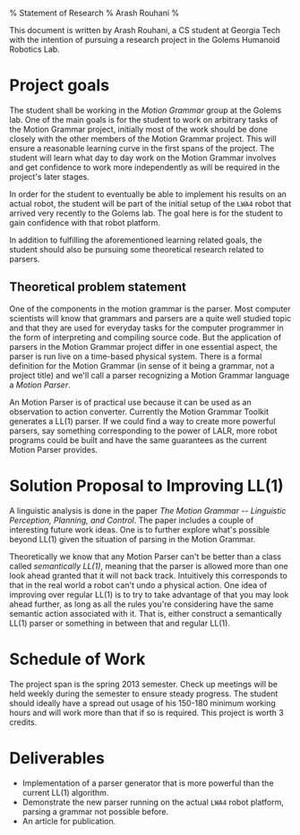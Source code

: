 % Statement of Research
% Arash Rouhani
%

This document is written by Arash Rouhani, a CS student at Georgia Tech with
the intention of pursuing a research project in the Golems Humanoid Robotics
Lab.

# Project goals

The student shall be working in the *Motion Grammar* group at the Golems lab.
One of the main goals is for the student to work on arbitrary tasks of the
Motion Grammar project, initially most of the work should be done closely with
the other members of the Motion Grammar project. This will ensure a reasonable
learning curve in the first spans of the project. The student will learn
what day to day work on the Motion Grammar involves and get confidence to
work more independently as will be required in the project's later stages.

In order for the student to eventually be able to implement his results on an actual
robot, the student will be part of the initial setup of the `LWA4` robot that
arrived very recently to the Golems lab. The goal here is for the student to
gain confidence with that robot platform.

In addition to fulfilling the aforementioned learning related goals, the
student should also be pursuing some theoretical research related to parsers.

## Theoretical problem statement

One of the components in the motion grammar is the parser. Most computer
scientists will know that grammars and parsers are a quite well studied
topic and that they are used for everyday tasks for the computer
programmer in the form of interpreting and compiling source code. But the
application of parsers in the Motion Grammar project differ in one essential
aspect, the parser is run live on a time-based physical system. There is a
formal definition for the Motion Grammar (in sense of it being a grammar, not a
project title) and we'll call a parser recognizing a Motion Grammar language a
*Motion Parser*.

An Motion Parser is of practical use because it can be used as an observation
to action converter. Currently the Motion Grammar Toolkit
generates a LL(1) parser.  If we could find a way to create more powerful
parsers, say something corresponding to the power of LALR, more robot programs
could be built and have the same guarantees as the current Motion Parser
provides.

# Solution Proposal to Improving LL(1)

A linguistic analysis is done in the paper *The Motion Grammar -- Linguistic
Perception, Planning, and Control*. The paper includes a couple of interesting
future work ideas. One is to further explore what's possible beyond LL(1) given
the situation of parsing in the Motion Grammar.

Theoretically we know that any Motion Parser can't be better than a class
called *semantically LL(1)*, meaning that the parser is allowed more than one
look ahead granted that it will not back track. Intuitively this corresponds to
that in the real world a robot can't undo a physical action. One idea of
improving over regular LL(1) is to try to take advantage of that you may look
ahead further, as long as all the rules you're considering have the same
semantic action associated with it. That is, either construct a semantically
LL(1) parser or something in between that and regular LL(1).

# Schedule of Work

The project span is the spring 2013 semester. Check up meetings will be held
weekly during the semester to ensure steady progress. The student should
ideally have a spread out usage of his 150-180 minimum working hours and will
work more than that if so is required. This project is worth 3 credits.

# Deliverables

* Implementation of a parser generator that is more powerful than the current
  LL(1) algorithm.
* Demonstrate the new parser running on the actual `LWA4` robot platform,
  parsing a grammar not possible before.
* An article for publication.

[Motion Grammar Project]: http://www.golems.org/node/1224
